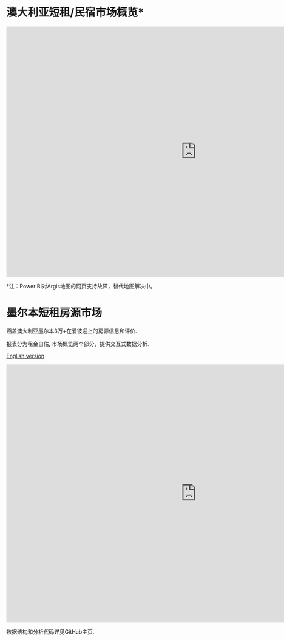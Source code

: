 

# 澳大利亚短租/民宿市场概览*



<iframe width="1000" height="660" src="https://app.powerbi.com/view?r=eyJrIjoiYmFlMmQwNjQtZGU4OS00YzgyLTg1NDUtNzRiMjdiMTBiMTQ0IiwidCI6Ijc4ZWRhMzM0LWU5MTctNDQzNS1iMjM1LTg1OGI3MjFlY2ZmMSJ9" frameborder="0" allowFullScreen="true"></iframe>

\*注：Power BI对Argis地图的网页支持故障，替代地图解决中。

# 墨尔本短租房源市场

涵盖澳大利亚墨尔本3万+在爱彼迎上的房源信息和评价. 

报表分为租金自估, 市场概览两个部分，提供交互式数据分析.

[English version](https://github.com/tylerxty/Rental-Market-Analysis/blob/master/README.en.md)

<iframe width="1000" height="680" src="https://app.powerbi.com/view?r=eyJrIjoiYjZjNmZiMzAtYzQ4OC00ODNjLThiMzctODI1NGRhODFmZDgyIiwidCI6Ijc4ZWRhMzM0LWU5MTctNDQzNS1iMjM1LTg1OGI3MjFlY2ZmMSJ9" frameborder="0" allowFullScreen="true"></iframe>

数据结构和分析代码详见GitHub主页.
